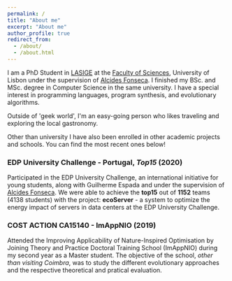 ```yaml
---
permalink: /
title: "About me"
excerpt: "About me"
author_profile: true
redirect_from: 
  - /about/
  - /about.html
---
```


<p text-align=justify>
I am a PhD Student in <a href="https://www.lasige.di.fc.ul.pt/">LASIGE</a> at the <a href="https://ciencias.ulisboa.pt/">Faculty of Sciences</a>, University of Lisbon under the supervision of <a href="https://wiki.alcidesfonseca.com/">Alcides Fonseca</a>. I finished my BSc. and MSc. degree in Computer Science in the same university. I have a special interest in programming languages, program synthesis, and evolutionary algorithms. 

Outside of 'geek world', I'm an easy-going person who likes traveling and exploring the local gastronomy. 
<p>

<p>
Other than university I have also been enrolled in other academic projects and schools. You can find the most recent ones below!
</p>


<h3>EDP University Challenge - Portugal, <i>Top15</i> (2020)</h3>
<p text-align=justify>Participated in the EDP University Challenge, an international initiative for young students, along with Guilherme Espada and under the supervision of <a href="https://wiki.alcidesfonseca.com/">Alcides Fonseca</a>. We were able to achieve the <b>top15</b> out of <b>1152</b> teams (4138 students) with the project: <b>ecoServer</b> - a system to optimize the energy impact of servers in data centers at the EDP University Challenge.
</p>


<h3>COST ACTION CA15140 - ImAppNIO (2019)</h3>
<p text-align=justify>Attended the Improving Applicability of Nature-Inspired Optimisation by Joining Theory and Practice Doctoral Training School (ImAppNIO) during my second year as a Master student. The objective of the school, <i>other than visiting Coimbra</i>, was to study the different evolutionary approaches and the respective theoretical and pratical evaluation.</p>


